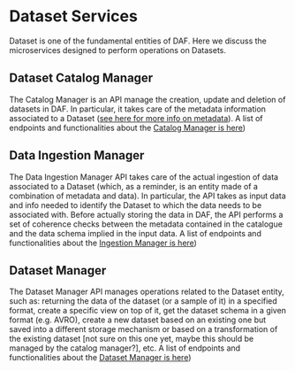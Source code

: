 # Dataset Services
Dataset is one of the fundamental entities of DAF. Here we discuss the microservices designed to perform operations on Datasets.

## Dataset Catalog Manager
The Catalog Manager is an API manage the creation, update and deletion of datasets in DAF. In particular, it takes care of the metadata information associated to a Dataset ([see here for more info on metadata](https://github.com/lilloraffa/daf-datamgmt/blob/master/datamgmt/metadata/dataset_metadata.md)).
A list of endpoints and functionalities about the [Catalog Manager is here](https://github.com/lilloraffa/daf-datamgmt/blob/master/datamgmt/datasetsrv/api_catalogmanager.md))

## Data Ingestion Manager
The Data Ingestion Manager API takes care of the actual ingestion of data associated to a Dataset (which, as a reminder, is an entity made of a combination of metadata and data). In particular, the API takes as input data and info needed to identify the Dataset to which the data needs to be associated with. Before actually storing the data in DAF, the API performs a set of coherence checks between the metadata contained in the catalogue and the data schema implied in the input data.
A list of endpoints and functionalities about the [Ingestion Manager is here](https://github.com/lilloraffa/daf-datamgmt/blob/master/datamgmt/datasetsrv/api_ingestionmanager.md))


## Dataset Manager
The Dataset Manager API manages operations related to the Dataset entity, such as: returning the data  of the dataset (or a sample of it) in a specified format, create a specific view on top of it, get the dataset schema in a given format (e.g. AVRO), create a new dataset based on an existing one but saved into a different storage mechanism or based on a transformation of the existing dataset [not sure on this one yet, maybe this should be managed by the catalog manager?], etc.
A list of endpoints and functionalities about the [Dataset Manager is here](https://github.com/lilloraffa/daf-datamgmt/blob/master/datamgmt/datasetsrv/api_datasetmanager.md))
